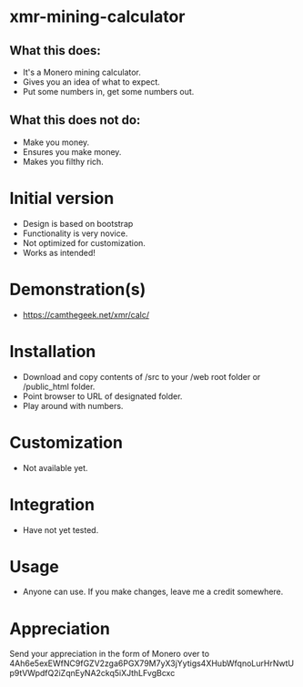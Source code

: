 # xmr-mining-calculator
## What this does:
- It's a Monero mining calculator.
- Gives you an idea of what to expect.
- Put some numbers in, get some numbers out.
## What this does not do:
- Make you money.
- Ensures you make money.
- Makes you filthy rich.

# Initial version
- Design is based on bootstrap
- Functionality is very novice.
- Not optimized for customization.
- Works as intended!

# Demonstration(s)
- https://camthegeek.net/xmr/calc/

# Installation
- Download and copy contents of /src to your /web root folder or /public_html folder.
- Point browser to URL of designated folder.
- Play around with numbers.

# Customization
- Not available yet.

# Integration
- Have not yet tested.

# Usage
- Anyone can use. If you make changes, leave me a credit somewhere.

# Appreciation
Send your appreciation in the form of Monero over to
4Ah6e5exEWfNC9fGZV2zga6PGX79M7yX3jYytigs4XHubWfqnoLurHrNwtUp9tVWpdfQ2iZqnEyNA2ckq5iXJthLFvgBcxc